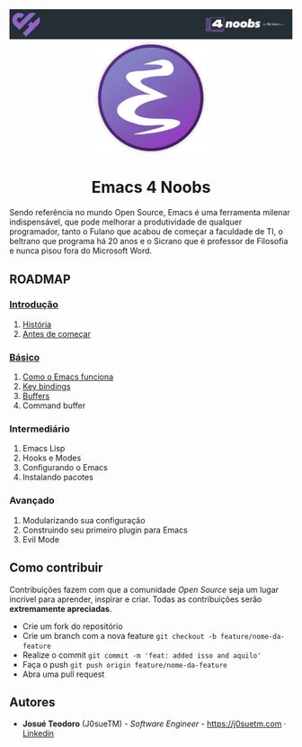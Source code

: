 <div align="center">
  <img src="img/header_4noobs.svg">
  <img src="img/emacs-logo.png" width="200px">
  <h1 align="center">Emacs 4 Noobs</h1>
  <p align="left">Sendo referência no mundo Open Source, Emacs é uma ferramenta milenar indispensável, que pode melhorar a produtividade de qualquer programador, tanto o Fulano que acabou de começar a faculdade de TI, o beltrano que programa há 20 anos e o Sicrano que é professor de Filosofia e nunca pisou fora do Microsoft Word.</p>
</div>

## ROADMAP

### [Introdução](intro/README.md)

1. [História](intro/historia.md)
2. [Antes de começar](intro/antes-de-comecar.md)

### [Básico](basico/README.md)

1. [Como o Emacs funciona](basico/como-o-emacs-funciona.md)
2. [Key bindings](basico/key-bindings.md)
3. [Buffers](basico/buffers.md)
4. Command buffer

### Intermediário

1. Emacs Lisp
2. Hooks e Modes
3. Configurando o Emacs
4. Instalando pacotes

### Avançado

1. Modularizando sua configuração
2. Construindo seu primeiro plugin para Emacs
3. Evil Mode

## Como contribuir

Contribuições fazem com que a comunidade *Open Source* seja um lugar incrível para aprender, inspirar e criar. Todas as contribuições serão **extremamente apreciadas**.

- Crie um fork do repositório
- Crie um branch com a nova feature `git checkout -b feature/nome-da-feature`
- Realize o commit `git commit -m 'feat: added isso and aquilo'`
- Faça o push `git push origin feature/nome-da-feature`
- Abra uma pull request

## Autores

- **Josué Teodoro** (J0sueTM) - *Software Engineer* - <https://j0suetm.com> · [Linkedin](https://linkedin.com/in/josue-teodoro-moreira) 
